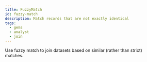 ```yaml
---
title: FuzzyMatch
id: fuzzy-match
description: Match records that are not exactly identical
tags:
  - gems
  - analyst
  - join
---
```


Use fuzzy match to join datasets based on similar (rather than strict) matches.
